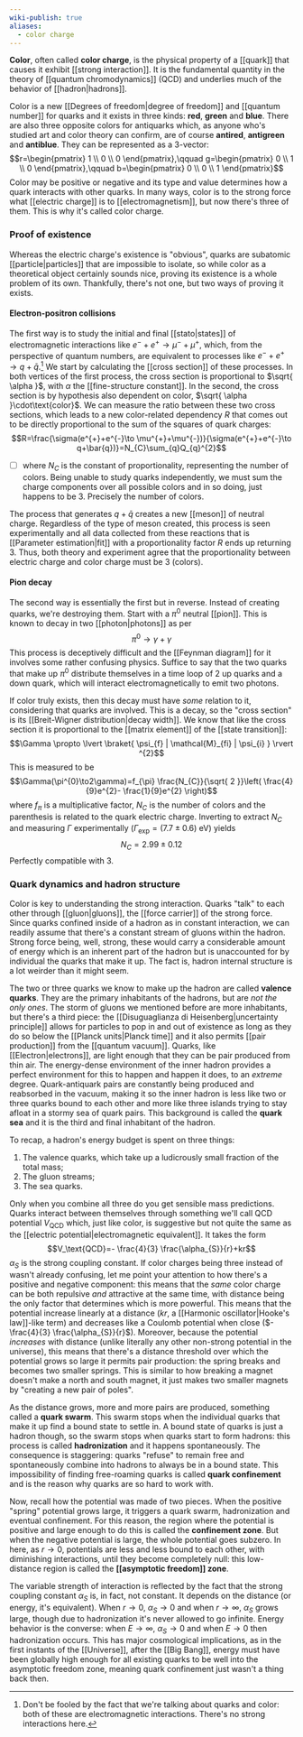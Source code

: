 ```yaml
---
wiki-publish: true
aliases:
  - color charge
---
```

**Color**, often called **color charge**, is the physical property of a [[quark]] that causes it exhibit [[strong interaction]]. It is the fundamental quantity in the theory of [[quantum chromodynamics]] (QCD) and underlies much of the behavior of [[hadron|hadrons]].

Color is a new [[Degrees of freedom|degree of freedom]] and [[quantum number]] for quarks and it exists in three kinds: **red**, **green** and **blue**. There are also three opposite colors for antiquarks which, as anyone who's studied art and color theory can confirm, are of course **antired**, **antigreen** and **antiblue**. They can be represented as a 3-vector:
$$r=\begin{pmatrix}
1 \\ 0 \\ 0
\end{pmatrix},\qquad g=\begin{pmatrix}
0 \\ 1 \\ 0
\end{pmatrix},\qquad b=\begin{pmatrix}
0 \\ 0 \\ 1
\end{pmatrix}$$
Color may be positive or negative and its type and value determines how a quark interacts with other quarks. In many ways, color is to the strong force what [[electric charge]] is to [[electromagnetism]], but now there's three of them. This is why it's called color charge.
### Proof of existence
Whereas the electric charge's existence is "obvious", quarks are subatomic [[particle|particles]] that are impossible to isolate, so while color as a theoretical object certainly sounds nice, proving its existence is a whole problem of its own. Thankfully, there's not one, but two ways of proving it exists.
#### Electron-positron collisions
The first way is to study the initial and final [[stato|states]] of electromagnetic interactions like $e^{-}+e^{+}\to \mu^{-}+\mu^{+}$, which, from the perspective of quantum numbers, are equivalent to processes like $e^{-}+e^{+}\to q+\bar{q}$.[^1] We start by calculating the [[cross section]] of these processes. In both vertices of the first process, the cross section is proportional to $\sqrt{ \alpha }$, with $\alpha$ the [[fine-structure constant]]. In the second, the cross section is by hypothesis also dependent on color, $\sqrt{ \alpha }\cdot\text{color}$. We can measure the ratio between these two cross sections, which leads to a new color-related dependency $R$ that comes out to be directly proportional to the sum of the squares of quark charges:
$$R=\frac{\sigma(e^{+}+e^{-}\to \mu^{+}+\mu^{-})}{\sigma(e^{+}+e^{-}\to q+\bar{q})}=N_{C}\sum_{q}Q_{q}^{2}$$
- [ ] where $N_{C}$ is the constant of proportionality, representing the number of colors. Being unable to study quarks independently, we must sum the charge components over all possible colors and in so doing,  just happens to be 3. Precisely the number of colors.

The process that generates $q+\bar{q}$ creates a new [[meson]] of neutral charge. Regardless of the type of meson created, this process is seen experimentally and all data collected from these reactions that is [[Parameter estimation|fit]] with a proportionality factor $R$ ends up returning 3. Thus, both theory and experiment agree that the proportionality between electric charge and color charge must be 3 (colors).
#### Pion decay
The second way is essentially the first but in reverse. Instead of creating quarks, we're destroying them. Start with a $\pi^{0}$ neutral [[pion]]. This is known to decay in two [[photon|photons]] as per
$$\pi^{0}\to \gamma+\gamma$$
This process is deceptively difficult and the [[Feynman diagram]] for it involves some rather confusing physics. Suffice to say that the two quarks that make up $\pi^{0}$ distribute themselves in a time loop of 2 up quarks and a down quark, which will interact electromagnetically to emit two photons.

If color truly exists, then this decay must have *some* relation to it, considering that quarks are involved. This is a decay, so the "cross section" is its [[Breit-Wigner distribution|decay width]]. We know that like the cross section it is proportional to the [[matrix element]] of the [[state transition]]:
$$\Gamma \propto \lvert \braket{ \psi_{f} | \mathcal{M}_{fi} | \psi_{i} }  \rvert ^{2}$$
This is measured to be
$$\Gamma(\pi^{0}\to2\gamma)=f_{\pi} \frac{N_{C}}{\sqrt{ 2 }}\left( \frac{4}{9}e^{2}- \frac{1}{9}e^{2} \right)$$
where $f_{\pi}$ is a multiplicative factor, $N_{C}$ is the number of colors and the parenthesis is related to the quark electric charge. Inverting to extract $N_{C}$ and measuring $\Gamma$ experimentally ($\Gamma _\text{exp}=(7.7\pm 0.6)\text{ eV}$) yields
$$N_{C}=2.99\pm 0.12$$
Perfectly compatible with 3.
### Quark dynamics and hadron structure
Color is key to understanding the strong interaction. Quarks "talk" to each other through [[gluon|gluons]], the [[force carrier]] of the strong force. Since quarks confined inside of a hadron as in constant interaction, we can readily assume that there's a constant stream of gluons within the hadron. Strong force being, well, strong, these would carry a considerable amount of energy which is an inherent part of the hadron but is unaccounted for by individual the quarks that make it up. The fact is, hadron internal structure is a lot weirder than it might seem.

The two or three quarks we know to make up the hadron are called **valence quarks**. They are the primary inhabitants of the hadrons, but are *not the only ones*. The storm of gluons we mentioned before are more inhabitants, but there's a third piece: the [[Disuguaglianza di Heisenberg|uncertainty principle]] allows for particles to pop in and out of existence as long as they do so below the [[Planck units|Planck time]] and it also permits [[pair production]] from the [[quantum vacuum]]. Quarks, like [[Electron|electrons]], are light enough that they can be pair produced from thin air. The energy-dense environment of the inner hadron provides a perfect environment for this to happen and happen it does, to an *extreme* degree. Quark-antiquark pairs are constantly being produced and reabsorbed in the vacuum, making it so the inner hadron is less like two or three quarks bound to each other and more like three islands trying to stay afloat in a stormy sea of quark pairs. This background is called the **quark sea** and it is the third and final inhabitant of the hadron.

To recap, a hadron's energy budget is spent on three things:
1. The valence quarks, which take up a ludicrously small fraction of the total mass;
2. The gluon streams;
3. The sea quarks.

Only when you combine all three do you get sensible mass predictions. Quarks interact between themselves through something we'll call QCD potential $V_\text{QCD}$ which, just like color, is suggestive but not quite the same as the [[electric potential|electromagnetic equivalent]]. It takes the form
$$V_\text{QCD}=- \frac{4}{3} \frac{\alpha_{S}}{r}+kr$$
$\alpha_{S}$ is the strong coupling constant. If color charges being three instead of wasn't already confusing, let me point your attention to how there's a positive and negative component: this means that the *same* color charge can be both repulsive *and* attractive at the same time, with distance being the only factor that determines which is more powerful. This means that the potential increase linearly at a distance ($kr$, a [[Harmonic oscillator|Hooke's law]]-like term) and decreases like a Coulomb potential when close ($- \frac{4}{3} \frac{\alpha_{S}}{r}$). Moreover, because the potential *increases* with distance (unlike literally any other non-strong potential in the universe), this means that there's a distance threshold over which the potential grows so large it permits pair production: the spring breaks and becomes two smaller springs. This is similar to how breaking a magnet doesn't make a north and south magnet, it just makes two smaller magnets by "creating a new pair of poles".

As the distance grows, more and more pairs are produced, something called a **quark swarm**. This swarm stops when the individual quarks that make it up find a bound state to settle in. A bound state of quarks is just a hadron though, so the swarm stops when quarks start to form hadrons: this process is called **hadronization** and it happens spontaneously. The consequence is staggering: quarks "refuse" to remain free and spontaneously combine into hadrons to always be in a bound state. This impossibility of finding free-roaming quarks is called **quark confinement** and is the reason why quarks are so hard to work with.

Now, recall how the potential was made of two pieces. When the positive "spring" potential grows large, it triggers a quark swarm, hadronization and eventual confinement. For this reason, the region where the potential is positive and large enough to do this is called the **confinement zone**. But when the negative potential is large, the whole potential goes subzero. In here, as $r\to 0$, potentials are less and less bound to each other, with diminishing interactions, until they become completely null: this low-distance region is called the **[[asymptotic freedom]] zone**.

The variable strength of interaction is reflected by the fact that the strong coupling constant $\alpha_{S}$ is, in fact, not constant. It depends on the distance (or energy, it's equivalent). When $r\to 0$, $\alpha_{S}\to 0$ and when $r\to \infty$, $\alpha_{S}$ grows large, though due to hadronization it's never allowed to go infinite. Energy behavior is the converse: when $E\to \infty$, $\alpha_{S} \to0$ and when $E\to 0$ then hadronization occurs. This has major cosmological implications, as in the first instants of the [[Universe]], after the [[Big Bang]], energy must have been globally high enough for all existing quarks to be well into the asymptotic freedom zone, meaning quark confinement just wasn't a thing back then.

[^1]: Don't be fooled by the fact that we're talking about quarks and color: both of these are electromagnetic interactions. There's no strong interactions here.
